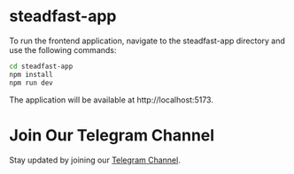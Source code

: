 # steadfast-app
To run the frontend application, navigate to the steadfast-app directory and use the following commands:

```bash
cd steadfast-app
npm install
npm run dev
```
The application will be available at http://localhost:5173.

# Join Our Telegram Channel

Stay updated by joining our [Telegram Channel](https://t.me/steadfastapp).